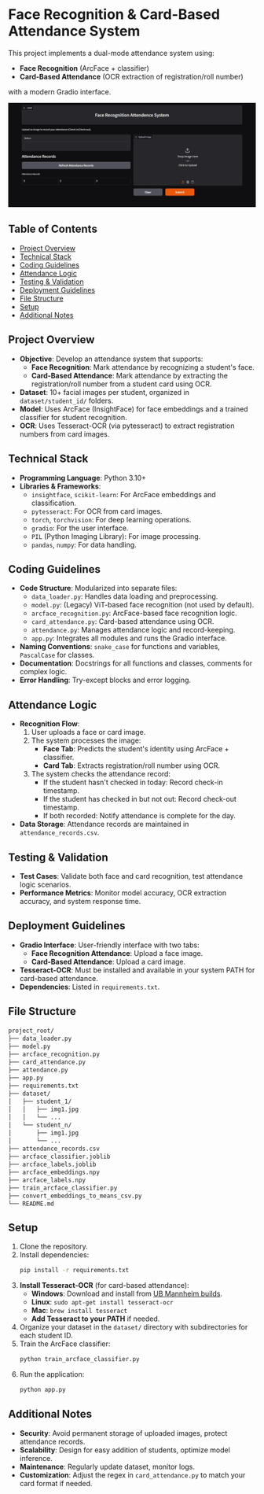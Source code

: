 # Face Recognition & Card-Based Attendance System

This project implements a dual-mode attendance system using:
- **Face Recognition** (ArcFace + classifier)
- **Card-Based Attendance** (OCR extraction of registration/roll number)

with a modern Gradio interface.

![Face Recognition Attendance System Gradio Interface](images/gradio_interface.jpg)

## Table of Contents

- [Project Overview](#project-overview)
- [Technical Stack](#technical-stack)
- [Coding Guidelines](#coding-guidelines)
- [Attendance Logic](#attendance-logic)
- [Testing & Validation](#testing--validation)
- [Deployment Guidelines](#deployment-guidelines)
- [File Structure](#file-structure)
- [Setup](#setup)
- [Additional Notes](#additional-notes)

## Project Overview

- **Objective**: Develop an attendance system that supports:
  - **Face Recognition**: Mark attendance by recognizing a student's face.
  - **Card-Based Attendance**: Mark attendance by extracting the registration/roll number from a student card using OCR.
- **Dataset**: 10+ facial images per student, organized in `dataset/student_id/` folders.
- **Model**: Uses ArcFace (InsightFace) for face embeddings and a trained classifier for student recognition.
- **OCR**: Uses Tesseract-OCR (via pytesseract) to extract registration numbers from card images.

## Technical Stack

- **Programming Language**: Python 3.10+
- **Libraries & Frameworks**:
  - `insightface`, `scikit-learn`: For ArcFace embeddings and classification.
  - `pytesseract`: For OCR from card images.
  - `torch`, `torchvision`: For deep learning operations.
  - `gradio`: For the user interface.
  - `PIL` (Python Imaging Library): For image processing.
  - `pandas`, `numpy`: For data handling.

## Coding Guidelines

- **Code Structure**: Modularized into separate files:
  - `data_loader.py`: Handles data loading and preprocessing.
  - `model.py`: (Legacy) ViT-based face recognition (not used by default).
  - `arcface_recognition.py`: ArcFace-based face recognition logic.
  - `card_attendance.py`: Card-based attendance using OCR.
  - `attendance.py`: Manages attendance logic and record-keeping.
  - `app.py`: Integrates all modules and runs the Gradio interface.
- **Naming Conventions**: `snake_case` for functions and variables, `PascalCase` for classes.
- **Documentation**: Docstrings for all functions and classes, comments for complex logic.
- **Error Handling**: Try-except blocks and error logging.

## Attendance Logic

- **Recognition Flow**:
  1. User uploads a face or card image.
  2. The system processes the image:
     - **Face Tab**: Predicts the student's identity using ArcFace + classifier.
     - **Card Tab**: Extracts registration/roll number using OCR.
  3. The system checks the attendance record:
     - If the student hasn't checked in today: Record check-in timestamp.
     - If the student has checked in but not out: Record check-out timestamp.
     - If both recorded: Notify attendance is complete for the day.
- **Data Storage**: Attendance records are maintained in `attendance_records.csv`.

## Testing & Validation

- **Test Cases**: Validate both face and card recognition, test attendance logic scenarios.
- **Performance Metrics**: Monitor model accuracy, OCR extraction accuracy, and system response time.

## Deployment Guidelines

- **Gradio Interface**: User-friendly interface with two tabs:
  - **Face Recognition Attendance**: Upload a face image.
  - **Card-Based Attendance**: Upload a card image.
- **Tesseract-OCR**: Must be installed and available in your system PATH for card-based attendance.
- **Dependencies**: Listed in `requirements.txt`.

## File Structure

```
project_root/
├── data_loader.py
├── model.py
├── arcface_recognition.py
├── card_attendance.py
├── attendance.py
├── app.py
├── requirements.txt
├── dataset/
│   ├── student_1/
│   │   ├── img1.jpg
│   │   └── ...
│   └── student_n/
│       ├── img1.jpg
│       └── ...
├── attendance_records.csv
├── arcface_classifier.joblib
├── arcface_labels.joblib
├── arcface_embeddings.npy
├── arcface_labels.npy
├── train_arcface_classifier.py
├── convert_embeddings_to_means_csv.py
└── README.md
```

## Setup

1. Clone the repository.
2. Install dependencies:
   ```sh
   pip install -r requirements.txt
   ```
3. **Install Tesseract-OCR** (for card-based attendance):
   - **Windows**: Download and install from [UB Mannheim builds](https://github.com/UB-Mannheim/tesseract/wiki).
   - **Linux**: `sudo apt-get install tesseract-ocr`
   - **Mac**: `brew install tesseract`
   - **Add Tesseract to your PATH** if needed.
4. Organize your dataset in the `dataset/` directory with subdirectories for each student ID.
5. Train the ArcFace classifier:
   ```sh
   python train_arcface_classifier.py
   ```
6. Run the application:
   ```sh
   python app.py
   ```

## Additional Notes

- **Security**: Avoid permanent storage of uploaded images, protect attendance records.
- **Scalability**: Design for easy addition of students, optimize model inference.
- **Maintenance**: Regularly update dataset, monitor logs.
- **Customization**: Adjust the regex in `card_attendance.py` to match your card format if needed. 